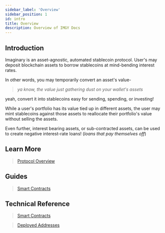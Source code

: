 ```yaml
---
sidebar_label: 'Overview'
sidebar_position: 1
id: intro
title: Overview
description: Overview of IMGY Docs
---
```


## Introduction

Imaginary is an asset-agnostic, automated stablecoin protocol. User's may deposit blockchain assets to borrow stablecoins at mind-bending interest rates.

In other words, you may temporarily convert an asset's value-

> *ya know, the value just gathering dust on your wallet's assets*

yeah, convert it into stablecoins easy for sending, spending, or investing!

While a user's portfolio has its value tied up in different assets, the user may mint stablecoins against those assets to reallocate their portfolio's value without selling the assets.

Even further, interest bearing assets, or sub-contracted assets, can be used to create negative interest-rate loans! (*loans that pay themselves off*)

## Learn More

> [Protocol Overview](./concepts/imaginary-overview.md)

## Guides

> [Smart Contracts](./guides/navigating.md)


## Technical Reference

> [Smart Contracts](./technical/contracts.md)

> [Deployed Addresses](./technical/registry.md)

